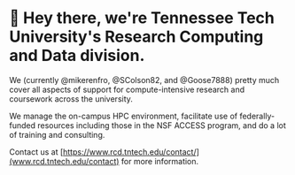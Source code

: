 # :wave: Hey there, we're Tennessee Tech University's Research Computing and Data division.

We (currently @mikerenfro, @SColson82, and @Goose7888) pretty much cover all aspects of support for compute-intensive research and coursework across the university.

We manage the on-campus HPC environment, facilitate use of federally-funded resources including those in the NSF ACCESS program, and do a lot of training and consulting.

Contact us at [https://www.rcd.tntech.edu/contact/](www.rcd.tntech.edu/contact) for more information.